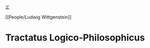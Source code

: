 [🇿](zotero://select/library/items/D55KTZJU)

[[People/Ludwig Wittgenstein]] 
# Tractatus Logico-Philosophicus

